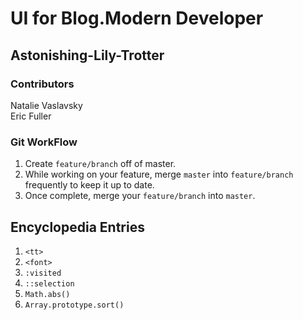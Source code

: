 # UI for Blog.Modern Developer

## Astonishing-Lily-Trotter

### Contributors
Natalie Vaslavsky  
Eric Fuller

### Git WorkFlow
1. Create `feature/branch` off of master.
2. While working on your feature, merge `master` into `feature/branch` frequently to keep it up to date.
3. Once complete, merge your `feature/branch` into `master`.

## Encyclopedia Entries
1. `<tt>`
2. `<font>`
3. `:visited`
4. `::selection`
5. `Math.abs()`
6. `Array.prototype.sort()`
